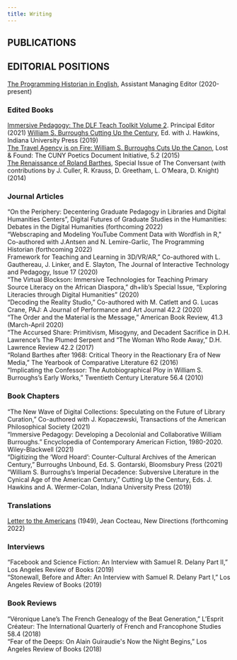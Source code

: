 ```yaml
---
title: Writing
---
```


## PUBLICATIONS	

## EDITORIAL POSITIONS   										
[The Programming Historian in English](https://programminghistorian.org/en/project-team), Assistant Managing Editor (2020-present)  

### Edited Books
[Immersive Pedagogy: The DLF Teach Toolkit Volume 2](https://dlfteach.pubpub.org/dlfteach-toolkit-2). Principal Editor (2021)
[William S. Burroughs Cutting Up the Century](https://bookshop.org/books/william-s-burroughs-cutting-up-the-century/9780253041333), Ed. with J. Hawkins, Indiana University Press (2019)  
[The Travel Agency is on Fire: William S. Burroughs Cuts Up the Canon](https://www.centerforthehumanities.org/lost-and-found/publications/william-s-burroughs-the-travel-agency-is-on-fire), Lost & Found: The CUNY Poetics Document Initiative, 5.2 (2015)  
[The Renaissance of Roland Barthes](https://www.academia.edu/37664041/The_Renaissance_of_Roland_Barthes), Special Issue of The Conversant (with contributions by J. Culler, R. Krauss, D. Greetham, L. O’Meara, D. Knight) (2014)    

### Journal Articles
“On the Periphery: Decentering Graduate Pedagogy in Libraries and Digital Humanities Centers”, Digital Futures of Graduate Studies in the Humanities: Debates in the Digital Humanities (forthcoming 2022)  
“Webscraping and Modeling YouTube Comment Data with Wordfish in R," Co-authored with J.Antsen and N. Lemire-Garlic, The Programming Historian (forthcoming 2022)  
Framework for Teaching and Learning in 3D/VR/AR,” Co-authored with L. Gauthereau, J. Linker, and E. Slayton, The Journal of Interactive Technology and Pedagogy, Issue 17 (2020)  
“The Virtual Blockson: Immersive Technologies for Teaching Primary Source Literacy on the African Diaspora,” dh+lib’s Special Issue, “Exploring Literacies through Digital Humanities” (2020)  
“Decoding the Reality Studio,” Co-authored with M. Catlett and G. Lucas Crane, PAJ: A Journal of Performance and Art Journal 42.2 (2020)  
“The Order and the Material is the Message,” American Book Review, 41.3 (March-April 2020)  
“The Accursed Share: Primitivism, Misogyny, and Decadent Sacrifice in D.H. Lawrence’s The Plumed Serpent and “The Woman Who Rode Away,” D.H. Lawrence Review 42.2 (2017)  
“Roland Barthes after 1968: Critical Theory in the Reactionary Era of New Media,” The Yearbook of Comparative Literature 62 (2016)  
“Implicating the Confessor: The Autobiographical Ploy in William S. Burroughs’s Early Works,” Twentieth Century Literature 56.4 (2010)  

### Book Chapters
“The New Wave of Digital Collections: Speculating on the Future of Library Curation,” Co-authored with J. Kopaczewski, Transactions of the American Philosophical Society (2021)  
“Immersive Pedagogy: Developing a Decolonial and Collaborative William Burroughs.” Encyclopedia of Contemporary American Fiction, 1980-2020. Wiley-Blackwell (2021)  
“Digitizing the ‘Word Hoard’:  Counter-Cultural Archives of the American Century,” Burroughs Unbound, Ed. S. Gontarski, Bloomsbury Press (2021)  
“William S. Burroughs’s Imperial Decadence: Subversive Literature in the Cynical Age of the American Century,” Cutting Up the Century, Eds. J. Hawkins and A. Wermer-Colan, Indiana University Press (2019)  

### Translations
[Letter to the Americans](https://www.ndbooks.com/book/letter-to-the-americans/) (1949), Jean Cocteau, New Directions (forthcoming 2022)  

### Interviews
 “Facebook and Science Fiction: An Interview with Samuel R. Delany Part II,” Los Angeles Review of Books (2019)  
 “Stonewall, Before and After: An Interview with Samuel R. Delany Part I,” Los Angeles Review of Books (2019)  

### Book Reviews
“Véronique Lane’s The French Genealogy of the Beat Generation,” L’Esprit Créateur: The International Quarterly of French and Francophone Studies 58.4 (2018)  
“Fear of the Deeps: On Alain Guiraudie's Now the Night Begins,” Los Angeles Review of Books (2018)  
